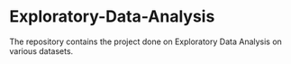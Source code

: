 # Exploratory-Data-Analysis

The repository contains the project done on Exploratory Data Analysis on various datasets.
